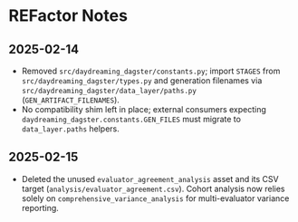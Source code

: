 # REFactor Notes

## 2025-02-14
- Removed `src/daydreaming_dagster/constants.py`; import `STAGES` from `src/daydreaming_dagster/types.py` and generation filenames via `src/daydreaming_dagster/data_layer/paths.py` (`GEN_ARTIFACT_FILENAMES`).
- No compatibility shim left in place; external consumers expecting `daydreaming_dagster.constants.GEN_FILES` must migrate to `data_layer.paths` helpers.

## 2025-02-15
- Deleted the unused `evaluator_agreement_analysis` asset and its CSV target (`analysis/evaluator_agreement.csv`). Cohort analysis now relies solely on `comprehensive_variance_analysis` for multi-evaluator variance reporting.

